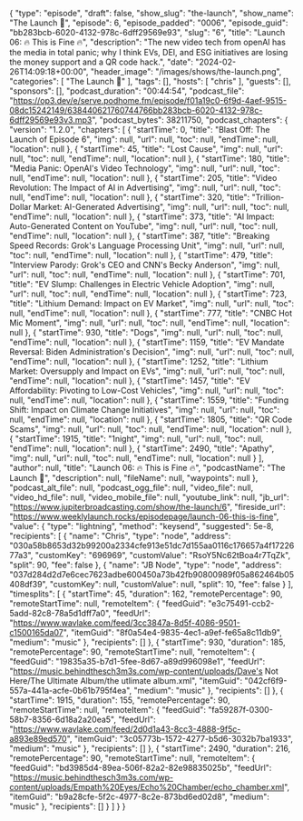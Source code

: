 {
  "type": "episode",
  "draft": false,
  "show_slug": "the-launch",
  "show_name": "The Launch 🚀",
  "episode": 6,
  "episode_padded": "0006",
  "episode_guid": "bb283bcb-6020-4132-978c-6dff29569e93",
  "slug": "6",
  "title": "Launch 06: 🔥 This is Fine 🔥",
  "description": "The new video tech from openAI has the media in total panic; why I think EVs, DEI, and ESG initiatives are losing the money support and a QR code hack.",
  "date": "2024-02-26T14:09:18+00:00",
  "header_image": "/images/shows/the-launch.png",
  "categories": [
    "The Launch 🚀"
  ],
  "tags": [],
  "hosts": [
    "chris"
  ],
  "guests": [],
  "sponsors": [],
  "podcast_duration": "00:44:54",
  "podcast_file": "https://op3.dev/e/serve.podhome.fm/episode/f01a19c0-6f9d-4aef-9515-08dc15242149/638440621760744766bb283bcb-6020-4132-978c-6dff29569e93v3.mp3",
  "podcast_bytes": 38211750,
  "podcast_chapters": {
    "version": "1.2.0",
    "chapters": [
      {
        "startTime": 0,
        "title": "Blast Off: The Launch of Episode 6",
        "img": null,
        "url": null,
        "toc": null,
        "endTime": null,
        "location": null
      },
      {
        "startTime": 45,
        "title": "Lost Cause",
        "img": null,
        "url": null,
        "toc": null,
        "endTime": null,
        "location": null
      },
      {
        "startTime": 180,
        "title": "Media Panic: OpenAI's Video Technology",
        "img": null,
        "url": null,
        "toc": null,
        "endTime": null,
        "location": null
      },
      {
        "startTime": 205,
        "title": "Video Revolution: The Impact of AI in Advertising",
        "img": null,
        "url": null,
        "toc": null,
        "endTime": null,
        "location": null
      },
      {
        "startTime": 320,
        "title": "Trillion-Dollar Market: AI-Generated Advertising",
        "img": null,
        "url": null,
        "toc": null,
        "endTime": null,
        "location": null
      },
      {
        "startTime": 373,
        "title": "AI Impact: Auto-Generated Content on YouTube",
        "img": null,
        "url": null,
        "toc": null,
        "endTime": null,
        "location": null
      },
      {
        "startTime": 387,
        "title": "Breaking Speed Records: Grok's Language Processing Unit",
        "img": null,
        "url": null,
        "toc": null,
        "endTime": null,
        "location": null
      },
      {
        "startTime": 479,
        "title": "Interview Parody: Grok's CEO and CNN's Becky Anderson",
        "img": null,
        "url": null,
        "toc": null,
        "endTime": null,
        "location": null
      },
      {
        "startTime": 701,
        "title": "EV Slump: Challenges in Electric Vehicle Adoption",
        "img": null,
        "url": null,
        "toc": null,
        "endTime": null,
        "location": null
      },
      {
        "startTime": 723,
        "title": "Lithium Demand: Impact on EV Market",
        "img": null,
        "url": null,
        "toc": null,
        "endTime": null,
        "location": null
      },
      {
        "startTime": 777,
        "title": "CNBC Hot Mic Moment",
        "img": null,
        "url": null,
        "toc": null,
        "endTime": null,
        "location": null
      },
      {
        "startTime": 930,
        "title": "Dogs",
        "img": null,
        "url": null,
        "toc": null,
        "endTime": null,
        "location": null
      },
      {
        "startTime": 1159,
        "title": "EV Mandate Reversal: Biden Administration's Decision",
        "img": null,
        "url": null,
        "toc": null,
        "endTime": null,
        "location": null
      },
      {
        "startTime": 1252,
        "title": "Lithium Market: Oversupply and Impact on EVs",
        "img": null,
        "url": null,
        "toc": null,
        "endTime": null,
        "location": null
      },
      {
        "startTime": 1457,
        "title": "EV Affordability: Pivoting to Low-Cost Vehicles",
        "img": null,
        "url": null,
        "toc": null,
        "endTime": null,
        "location": null
      },
      {
        "startTime": 1559,
        "title": "Funding Shift: Impact on Climate Change Initiatives",
        "img": null,
        "url": null,
        "toc": null,
        "endTime": null,
        "location": null
      },
      {
        "startTime": 1805,
        "title": "QR Code Scams",
        "img": null,
        "url": null,
        "toc": null,
        "endTime": null,
        "location": null
      },
      {
        "startTime": 1915,
        "title": "1night",
        "img": null,
        "url": null,
        "toc": null,
        "endTime": null,
        "location": null
      },
      {
        "startTime": 2490,
        "title": "Apathy",
        "img": null,
        "url": null,
        "toc": null,
        "endTime": null,
        "location": null
      }
    ],
    "author": null,
    "title": "Launch 06: 🔥 This is Fine 🔥",
    "podcastName": "The Launch 🚀",
    "description": null,
    "fileName": null,
    "waypoints": null
  },
  "podcast_alt_file": null,
  "podcast_ogg_file": null,
  "video_file": null,
  "video_hd_file": null,
  "video_mobile_file": null,
  "youtube_link": null,
  "jb_url": "https://www.jupiterbroadcasting.com/show/the-launch/6",
  "fireside_url": "https://www.weeklylaunch.rocks/episodepage/launch-06-this-is-fine",
  "value": {
    "type": "lightning",
    "method": "keysend",
    "suggested": 5e-8,
    "recipients": [
      {
        "name": "Chris",
        "type": "node",
        "address": "030a58b8653d32b99200a2334cfe913e51dc7d155aa0116c176657a4f1722677a3",
        "customKey": "696969",
        "customValue": "RsoY5Nc62tBoa4r7TqZk",
        "split": 90,
        "fee": false
      },
      {
        "name": "JB Node",
        "type": "node",
        "address": "037d284d2d7e6cec7623adbe600450a73b42fb90800989f05a862464b05408df39",
        "customKey": null,
        "customValue": null,
        "split": 10,
        "fee": false
      }
    ],
    "timesplits": [
      {
        "startTime": 45,
        "duration": 162,
        "remotePercentage": 90,
        "remoteStartTime": null,
        "remoteItem": {
          "feedGuid": "e3c75491-ccb2-5add-82c8-78a5d1dff7a0",
          "feedUrl": "https://www.wavlake.com/feed/3cc3847a-8d5f-4086-9501-c1500165da07",
          "itemGuid": "8f0a54e4-9835-4ec1-a9ef-fe65a8c11db9",
          "medium": "music"
        },
        "recipients": []
      },
      {
        "startTime": 930,
        "duration": 185,
        "remotePercentage": 90,
        "remoteStartTime": null,
        "remoteItem": {
          "feedGuid": "19835a35-b7d1-5fee-8d67-a89d996098e1",
          "feedUrl": "https://music.behindthesch3m3s.com/wp-content/uploads/Dave's Not Here/The Ultimate Album/the utlimate album.xml",
          "itemGuid": "042cf6f9-557a-441a-acfe-0b61b795f4ea",
          "medium": "music"
        },
        "recipients": []
      },
      {
        "startTime": 1915,
        "duration": 155,
        "remotePercentage": 90,
        "remoteStartTime": null,
        "remoteItem": {
          "feedGuid": "fa59287f-0300-58b7-8356-6d18a2a20ea5",
          "feedUrl": "https://www.wavlake.com/feed/2d0d1a43-8cc3-4888-9f5c-a893e89ed570",
          "itemGuid": "3c05773b-1572-4277-b5d6-3032b7ba1933",
          "medium": "music"
        },
        "recipients": []
      },
      {
        "startTime": 2490,
        "duration": 216,
        "remotePercentage": 90,
        "remoteStartTime": null,
        "remoteItem": {
          "feedGuid": "bd3985d4-89ea-506f-82a2-82e98835025b",
          "feedUrl": "https://music.behindthesch3m3s.com/wp-content/uploads/Empath%20Eyes/Echo%20Chamber/echo_chamber.xml",
          "itemGuid": "b9a28cfe-5f2c-4977-8c2e-873bd6ed02d8",
          "medium": "music"
        },
        "recipients": []
      }
    ]
  }
}

